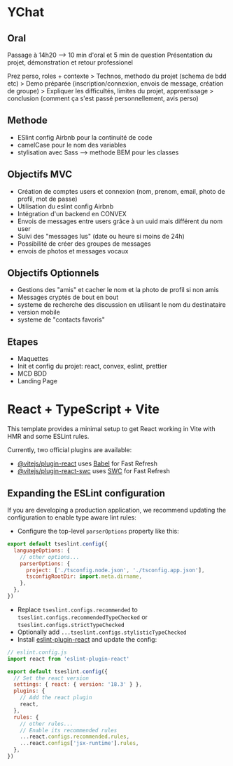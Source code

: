 # YChat

## Oral 
Passage à 14h20 --> 10 min d'oral et 5 min de question
Présentation du projet, démonstration et retour professionel 

Prez perso, roles + contexte > Technos, methodo du projet (schema de bdd etc) > Demo préparée (inscription/connexion, envois de message, création de groupe) > Expliquer les difficultés, limites du projet, apprentissage > conclusion (comment ça s'est passé personnellement, avis perso)

## Methode
- ESlint config Airbnb pour la continuité de code
- camelCase pour le nom des variables
- stylisation avec Sass --> methode BEM pour les classes

## Objectifs MVC
- Création de comptes users et connexion (nom, prenom, email, photo de profil, mot de passe)
- Utilisation du eslint config Airbnb
- Intégration d'un backend en CONVEX
- Envois de messages entre users grâce à un uuid mais différent du nom user
- Suivi des "messages lus" (date ou heure si moins de 24h)
- Possibilité de créer des groupes de messages
- envois de photos et messages vocaux

## Objectifs Optionnels 

- Gestions des "amis" et cacher le nom et la photo de profil si non amis 
- Messages cryptés de bout en bout
- systeme de recherche des discussion en utilisant le nom du destinataire 
- version mobile
- systeme de "contacts favoris"

## Etapes 
- Maquettes
- Init et config du projet: react, convex, eslint, prettier
- MCD BDD
- Landing Page

# React + TypeScript + Vite

This template provides a minimal setup to get React working in Vite with HMR and some ESLint rules.

Currently, two official plugins are available:

- [@vitejs/plugin-react](https://github.com/vitejs/vite-plugin-react/blob/main/packages/plugin-react/README.md) uses [Babel](https://babeljs.io/) for Fast Refresh
- [@vitejs/plugin-react-swc](https://github.com/vitejs/vite-plugin-react-swc) uses [SWC](https://swc.rs/) for Fast Refresh

## Expanding the ESLint configuration

If you are developing a production application, we recommend updating the configuration to enable type aware lint rules:

- Configure the top-level `parserOptions` property like this:

```js
export default tseslint.config({
  languageOptions: {
    // other options...
    parserOptions: {
      project: ['./tsconfig.node.json', './tsconfig.app.json'],
      tsconfigRootDir: import.meta.dirname,
    },
  },
})
```

- Replace `tseslint.configs.recommended` to `tseslint.configs.recommendedTypeChecked` or `tseslint.configs.strictTypeChecked`
- Optionally add `...tseslint.configs.stylisticTypeChecked`
- Install [eslint-plugin-react](https://github.com/jsx-eslint/eslint-plugin-react) and update the config:

```js
// eslint.config.js
import react from 'eslint-plugin-react'

export default tseslint.config({
  // Set the react version
  settings: { react: { version: '18.3' } },
  plugins: {
    // Add the react plugin
    react,
  },
  rules: {
    // other rules...
    // Enable its recommended rules
    ...react.configs.recommended.rules,
    ...react.configs['jsx-runtime'].rules,
  },
})
```
